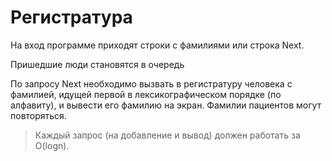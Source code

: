 # Регистратура

На вход программе приходят строки с фамилиями или строка Next. 

Пришедшие люди становятся в очередь

По запросу Next необходимо вызвать в регистратуру человека с фамилией, идущей первой в лексикографическом порядке (по алфавиту), и вывести его фамилию на экран. 
Фамилии пациентов могут повторяться.

> Каждый запрос (на добавление и вывод) должен работать за O(logn).
